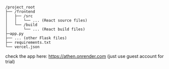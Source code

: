 ```Project structure
/project_root
├── /frontend
│   ├── /src
│   │   └── ... (React source files)
│   └── /build
│       └── ... (React build files)
├─app.py
├── ... (other Flask files)
├── requirements.txt
└── vercel.json
```


check the app here: https://athen.onrender.com  (just use guest account for trial)
